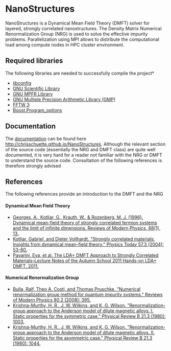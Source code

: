 NanoStructures
==============

NanoStructures is a Dynamical Mean Field Theory (DMFT) solver for layered, strongly correlated nanostructures. The Density Matrix Numerical Renormalization Group (NRG) is used to solve the effective impurity problems. Parallelization using MPI allows to distribute the computational load among compute nodes in HPC cluster environment.

Required libraries
------------------
The following libraries are needed to successfully compile the project*
* [libconfig](http://www.hyperrealm.com/libconfig/)
* [GNU Scientific Library](http://www.gnu.org/software/gsl/)
* [GNU MPFR Library](http://www.mpfr.org/)
* [GNU Multiple Precision Arithmetic Library (GMP)](https://gmplib.org/)
* [FFTW 3](http://www.fftw.org/)
* [Boost.Program_options](http://www.boost.org/doc/libs/1_55_0/doc/html/program_options.html)

Documentation
-------------
The [documentation](http://chrisschuette.github.io/NanoStructures/) can be found here http://chrisschuette.github.io/NanoStructures. Although the relevant section of the source code (essentially the NRG and DMFT class) are quite well documented, it is very hard for a reader not familiar with the NRG or DMFT to understand the source code. Consultation of the following references is therefore strongly advised

References
----------
The following references provide an introduction to the DMFT and the NRG

#### Dynamical Mean Field Theory ####
* [Georges, A., Kotliar, G., Krauth, W., & Rozenberg, M. J. (1996). Dynamical mean-field theory of strongly correlated fermion systems and the limit of infinite dimensions. Reviews of Modern Physics, 68(1), 13.](http://journals.aps.org/rmp/abstract/10.1103/RevModPhys.68.13)
* [Kotliar, Gabriel, and Dieter Vollhardt. "Strongly correlated materials: Insights from dynamical mean-field theory." Physics Today 57.3 (2004): 53-60.](http://www.physics.rutgers.edu/~kotliar/papers/PT-Kotliar_57_53.pdf)
* [Pavarini, Eva, et al. The LDA+ DMFT Approach to Strongly Correlated Materials–Lecture Notes of the Autumn School 2011 Hands-on LDA+ DMFT. 2011.](ttp://juwel.fz-juelich.de:8080/dspace/handle/2128/4467)

#### Numerical Renormalization Group ####
* [Bulla, Ralf, Theo A. Costi, and Thomas Pruschke. "Numerical renormalization group method for quantum impurity systems." Reviews of Modern Physics 80.2 (2008): 395.](http://journals.aps.org/rmp/abstract/10.1103/RevModPhys.80.395)
* [Krishna-Murthy, H. R., J. W. Wilkins, and K. G. Wilson. "Renormalization-group approach to the Anderson model of dilute magnetic alloys. I. Static properties for the symmetric case." Physical Review B 21.3 (1980): 1003.](http://journals.aps.org/prb/abstract/10.1103/PhysRevB.21.1003)
* [Krishna-Murthy, H. R., J. W. Wilkins, and K. G. Wilson. "Renormalization-group approach to the Anderson model of dilute magnetic alloys. II. Static properties for the asymmetric case." Physical Review B 21.3 (1980): 1044.](http://journals.aps.org/prb/abstract/10.1103/PhysRevB.21.1044)

